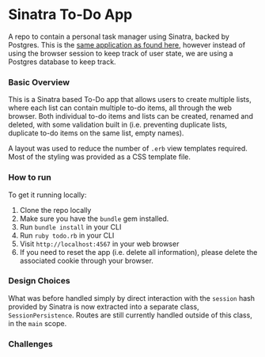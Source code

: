 # Sinatra To-Do App
A repo to contain a personal task manager using Sinatra, backed by Postgres. This is the [same application as found here](https://github.com/fugu-chop/sinatra_todo), however instead of using the browser session to keep track of user state, we are using a Postgres database to keep track.

### Basic Overview
This is a Sinatra based To-Do app that allows users to create multiple lists, where each list can contain multiple to-do items, all through the web browser. Both individual to-do items and lists can be created, renamed and deleted, with some validation built in (i.e. preventing duplicate lists, duplicate to-do items on the same list, empty names).

A layout was used to reduce the number of `.erb` view templates required. Most of the styling was provided as a CSS template file. 

### How to run
To get it running locally:
1. Clone the repo locally
2. Make sure you have the `bundle` gem installed.
2. Run `bundle install` in your CLI
3. Run `ruby todo.rb` in your CLI
4. Visit `http://localhost:4567` in your web browser
5. If you need to reset the app (i.e. delete all information), please delete the associated cookie through your browser.

### Design Choices
What was before handled simply by direct interaction with the `session` hash provided by Sinatra is now extracted into a separate class, `SessionPersistence`. Routes are still currently handled outside of this class, in the `main` scope.

### Challenges
